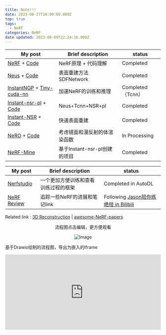 ```yaml
---
title: Note!!!
date: 2023-06-27T16:09:09.000Z
top: true
tags:
  - NeRF
categories: NeRF
date updated: 2023-08-09T22:24:16.000Z
---
```


| My post                                                                                                                                                        | Brief description     | status          |
| -------------------------------------------------------------------------------------------------------------------------------------------------------------- | --------------------- | --------------- |
| [NeRF](2023/06/14/NeRF/NeRF-Principle/) + [Code](/2023/06/15/NeRF/NeRF-code/)                                                                                  | NeRF原理 + 代码理解         | Completed       |
| [Neus](/2023/06/14/NeRF/Surface%20Reconstruction/Neus/) + [Code](/2023/06/30/NeRF/Surface%20Reconstruction/Neus-code/)                                         | 表面重建方法 SDFNetwork     | Completed       |
| [InstantNGP](/2023/06/27/NeRF/Efficiency/NeRF-InstantNGP/) + [Tiny-cuda-nn](/2023/07/04/NeRF/Efficiency/NeRF-InstantNGP-code/)                                 | 加速NeRF的训练和推理          | Completed（Tcnn） |
| [Instant-nsr-pl](/2023/06/14/NeRF/Surface%20Reconstruction/Neus-Instant-nsr-pl/) + [Code](/2023/07/03/NeRF/Surface%20Reconstruction/Neus-Instant-nsr-pl-code/) | Neus+Tcnn+NSR+pl      | Completed       |
| [Instant-NSR](/2023/07/06/NeRF/Surface%20Reconstruction/Instant-NSR/) + [Code](/2023/07/09/NeRF/Surface%20Reconstruction/Instant-NSR-code/)                    | 快速表面重建                | Completed       |
| [NeRO](/2023/07/27/NeRF/Surface%20Reconstruction/Shadow&Highlight/NeRO/) + [Code](/2023/08/01/NeRF/Surface%20Reconstruction/Shadow&Highlight/NeRO-code/)       | 考虑镜面和漫反射的体渲染函数        | In Processing   |
| [NeRF-Mine](/2023/07/06/NeRF/NeRF-Mine/)                                                                                                                       | 基于Instant-nsr-pl创建的项目 | Completed       |

| My post                                      | Brief description  | status                                                                                                       |
| -------------------------------------------- | ------------------ | ------------------------------------------------------------------------------------------------------------ |
| [Nerfstudio](/2023/06/15/NeRF/NeRF-Studio/)  | 一个更加方便训练和查看训练过程的框架 | Completed in AutoDL                                                                                          |
| [NeRF Review](/2023/06/25/NeRF/NeRF-review/) | 追踪一些NeRF的进展和笔记link | Following [Jason陪你练绝技 in Bilibili](https://space.bilibili.com/455056488/channel/collectiondetail?sid=910368) |

Related link :  [3D Reconstruction](https://paperswithcode.com/task/3d-reconstruction) | [awesome-NeRF-papers](https://github.com/lif314/awesome-NeRF-papers)

<!-- more -->

<p style= "text-align: center;">流程图点击编辑，更方便观看</p>
<div style="text-align:center">
    <img src="https://raw.githubusercontent.com/yq010105/Blog_images/main/pictures/20230627160834.png" alt="Image" />
</div>

基于Drawio绘制的流程图，导出为嵌入的Iframe

<iframe frameborder="0" style="width:100%;height:243px;" src="https://viewer.diagrams.net/?tags=%7B%7D&highlight=0000ff&edit=_blank&layers=1&nav=1#RnZTBbqMwEEC%2FZo6VwFCwj5hAq1WTQ3Poqjc2uIAEmLhOSfr1tY1JQBBpd6VIsd%2BMxzBvBHhxc34SWVduec5qQE5%2BBm8DCLme76s%2FTS4DCd1gAIWocpt0A%2Fvqm1noWHqqcvY5S5Sc17Lq5vDA25Yd5IxlQvB%2BnvbB6%2FmtXVawBdgfsnpJ36pclgPFKLzxZ1YV5XizG5Ah0mRjsn2TzzLLeT9BXgJeLDiXw6o5x6zWzRv7MpxL70SvDyZYK%2F%2FmwPvuuP%2Bmv5vt8aW7vL573OXPD7bKV1af7AtDQgA7QCJIMNAUcAhJCBgBJZA86i2lmtAYSGByEiAuJKkmODY5KUQpJL7OjB41UTkYQxLoI7qOr4kqrkIkBuqsFVQhZAqqU6mpE%2BpkTDWh6hZXkwgbopKpPjh0Wl5GfYKf2pzpDrjg0b6sJNt32UFHezWwipWyqW34g7fSTqCaUo8uOzy2iwnJzhNkO%2F7EeMOkuKgUG0WBtW%2FHf9z2t1m6snIyR9iyzI5vca18M6wWVvK68C%2F0uj2%2BBWLX5H9SVOyY%2F4s8oBXhvnZC0jV1ajE0WGnZ6J%2FOwcZYoG1E8cShmRdikiPXqPMNMaeiDRA8sboQfl%2Bd87%2FqFp5WbN5X58zVXfcTdx5ecec6%2Fy5PbW9fAhObfE%2B95Ac%3D"></iframe>
